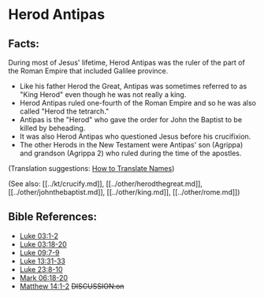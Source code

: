 # Herod Antipas #

## Facts: ##

 During most of Jesus' lifetime, Herod Antipas was the ruler of the part of the Roman Empire that included Galilee province. 

* Like his father Herod the Great, Antipas was sometimes referred to as "King Herod" even though he was not really a king.
* Herod Antipas ruled one-fourth of the Roman Empire and so he was also called "Herod the tetrarch."
* Antipas is the "Herod" who gave the order for John the Baptist to be killed by beheading.
* It was also Herod Antipas who questioned Jesus before his crucifixion.
* The other Herods in the New Testament were Antipas' son (Agrippa) and grandson (Agrippa 2) who ruled during the time of the apostles. 

(Translation suggestions: [How to Translate Names](en/ta-vol1/translate/man/translate-names))

(See also: [[../kt/crucify.md]], [[../other/herodthegreat.md]], [[../other/johnthebaptist.md]], [[../other/king.md]], [[../other/rome.md]])

## Bible References: ##

* [Luke 03:1-2](en/tn/luk/help/03/01)
* [Luke 03:18-20](en/tn/luk/help/03/18)
* [Luke 09:7-9](en/tn/luk/help/09/07)
* [Luke 13:31-33](en/tn/luk/help/13/31)
* [Luke 23:8-10](en/tn/luk/help/23/08)
* [Mark 06:18-20](en/tn/mrk/help/06/18)
* [Matthew 14:1-2](en/tn/mat/help/14/01)
~~DISCUSSION:on~~